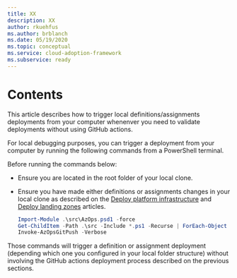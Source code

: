 ```yaml
---
title: XX
description: XX
author: rkuehfus
ms.author: brblanch
ms.date: 05/19/2020
ms.topic: conceptual
ms.service: cloud-adoption-framework
ms.subservice: ready
---
```


# Contents

This article describes how to trigger local definitions/assignments deployments from your computer whenenver you need to validate deployments without using GitHub actions.

For local debugging purposes, you can trigger a deployment from your computer by running the following commands from a PowerShell terminal.

 Before running the commands below:
 - Ensure you are located in the root folder of your local clone. 
 - Ensure you have made either definitions or assignments changes in your local clone as described on the [Deploy platform infrastructure](./Deploy-platform-infra.md) and [Deploy landing zones](./Deploy-lz.md) articles.

    ```powershell
    Import-Module .\src\AzOps.psd1 -force
    Get-ChildItem -Path .\src -Include *.ps1 -Recurse | ForEach-Object {.$_.FullName}
    Invoke-AzOpsGitPush -Verbose
    ```

Those commands will trigger a definition or assignment deployment (depending which one you configured in your local folder structure) without involving the GitHub actions deployment process described on the previous sections.
